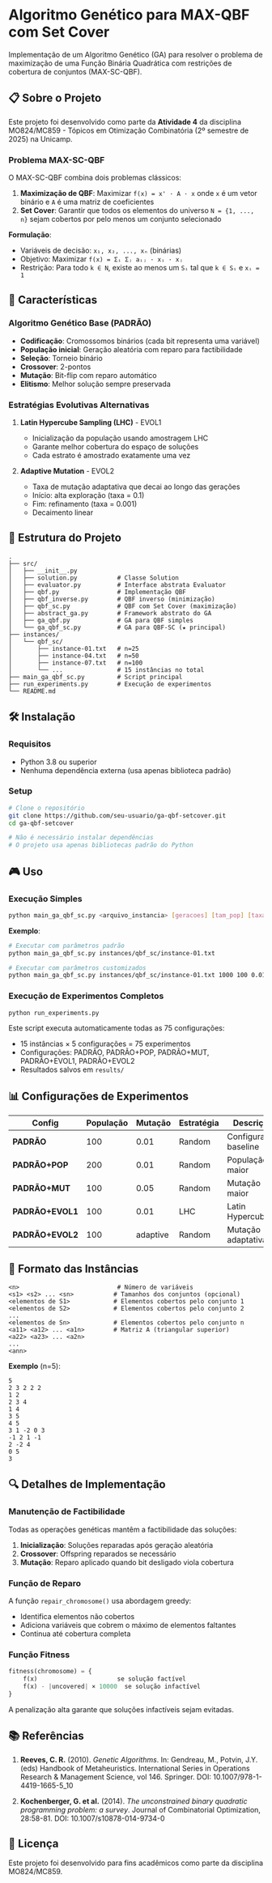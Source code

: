 # Algoritmo Genético para MAX-QBF com Set Cover

Implementação de um Algoritmo Genético (GA) para resolver o problema de maximização de uma Função Binária Quadrática com restrições de cobertura de conjuntos (MAX-SC-QBF).

## 📋 Sobre o Projeto

Este projeto foi desenvolvido como parte da **Atividade 4** da disciplina MO824/MC859 - Tópicos em Otimização Combinatória (2º semestre de 2025) na Unicamp.

### Problema MAX-SC-QBF

O MAX-SC-QBF combina dois problemas clássicos:

1. **Maximização de QBF**: Maximizar `f(x) = x' · A · x` onde `x` é um vetor binário e `A` é uma matriz de coeficientes
2. **Set Cover**: Garantir que todos os elementos do universo `N = {1, ..., n}` sejam cobertos por pelo menos um conjunto selecionado

**Formulação**:
- Variáveis de decisão: `x₁, x₂, ..., xₙ` (binárias)
- Objetivo: Maximizar `f(x) = Σᵢ Σⱼ aᵢⱼ · xᵢ · xⱼ`
- Restrição: Para todo `k ∈ N`, existe ao menos um `Sᵢ` tal que `k ∈ Sᵢ` e `xᵢ = 1`

## 🚀 Características

### Algoritmo Genético Base (PADRÃO)
- **Codificação**: Cromossomos binários (cada bit representa uma variável)
- **População inicial**: Geração aleatória com reparo para factibilidade
- **Seleção**: Torneio binário
- **Crossover**: 2-pontos
- **Mutação**: Bit-flip com reparo automático
- **Elitismo**: Melhor solução sempre preservada

### Estratégias Evolutivas Alternativas

1. **Latin Hypercube Sampling (LHC)** - EVOL1
   - Inicialização da população usando amostragem LHC
   - Garante melhor cobertura do espaço de soluções
   - Cada estrato é amostrado exatamente uma vez

2. **Adaptive Mutation** - EVOL2
   - Taxa de mutação adaptativa que decai ao longo das gerações
   - Início: alta exploração (taxa = 0.1)
   - Fim: refinamento (taxa = 0.001)
   - Decaimento linear

## 📁 Estrutura do Projeto

```
.
├── src/
│   ├── __init__.py
│   ├── solution.py           # Classe Solution
│   ├── evaluator.py          # Interface abstrata Evaluator
│   ├── qbf.py                # Implementação QBF
│   ├── qbf_inverse.py        # QBF inverso (minimização)
│   ├── qbf_sc.py             # QBF com Set Cover (maximização)
│   ├── abstract_ga.py        # Framework abstrato do GA
│   ├── ga_qbf.py             # GA para QBF simples
│   └── ga_qbf_sc.py          # GA para QBF-SC (★ principal)
├── instances/
│   └── qbf_sc/
│       ├── instance-01.txt   # n=25
│       ├── instance-04.txt   # n=50
│       ├── instance-07.txt   # n=100
│       └── ...               # 15 instâncias no total
├── main_ga_qbf_sc.py         # Script principal
├── run_experiments.py        # Execução de experimentos
└── README.md
```

## 🛠️ Instalação

### Requisitos
- Python 3.8 ou superior
- Nenhuma dependência externa (usa apenas biblioteca padrão)

### Setup

```bash
# Clone o repositório
git clone https://github.com/seu-usuario/ga-qbf-setcover.git
cd ga-qbf-setcover

# Não é necessário instalar dependências
# O projeto usa apenas bibliotecas padrão do Python
```

## 🎮 Uso

### Execução Simples

```bash
python main_ga_qbf_sc.py <arquivo_instancia> [geracoes] [tam_pop] [taxa_mutacao]
```

**Exemplo**:
```bash
# Executar com parâmetros padrão
python main_ga_qbf_sc.py instances/qbf_sc/instance-01.txt

# Executar com parâmetros customizados
python main_ga_qbf_sc.py instances/qbf_sc/instance-01.txt 1000 100 0.01
```

### Execução de Experimentos Completos

```bash
python run_experiments.py
```

Este script executa automaticamente todas as 75 configurações:
- 15 instâncias × 5 configurações = 75 experimentos
- Configurações: PADRÃO, PADRÃO+POP, PADRÃO+MUT, PADRÃO+EVOL1, PADRÃO+EVOL2
- Resultados salvos em `results/`

## 📊 Configurações de Experimentos

| Config | População | Mutação | Estratégia | Descrição |
|--------|-----------|---------|------------|-----------|
| **PADRÃO** | 100 | 0.01 | Random | Configuração baseline |
| **PADRÃO+POP** | 200 | 0.01 | Random | População maior |
| **PADRÃO+MUT** | 100 | 0.05 | Random | Mutação maior |
| **PADRÃO+EVOL1** | 100 | 0.01 | LHC | Latin Hypercube |
| **PADRÃO+EVOL2** | 100 | adaptive | Random | Mutação adaptativa |

## 📝 Formato das Instâncias

```
<n>                           # Número de variáveis
<s1> <s2> ... <sn>           # Tamanhos dos conjuntos (opcional)
<elementos de S1>            # Elementos cobertos pelo conjunto 1
<elementos de S2>            # Elementos cobertos pelo conjunto 2
...
<elementos de Sn>            # Elementos cobertos pelo conjunto n
<a11> <a12> ... <a1n>        # Matriz A (triangular superior)
<a22> <a23> ... <a2n>
...
<ann>
```

**Exemplo** (n=5):
```
5
2 3 2 2 2
1 2
2 3 4
1 4
3 5
4 5
3 1 -2 0 3
-1 2 1 -1
2 -2 4
0 5
3
```

## 🔍 Detalhes de Implementação

### Manutenção de Factibilidade

Todas as operações genéticas mantêm a factibilidade das soluções:

1. **Inicialização**: Soluções reparadas após geração aleatória
2. **Crossover**: Offspring reparados se necessário
3. **Mutação**: Reparo aplicado quando bit desligado viola cobertura

### Função de Reparo

A função `repair_chromosome()` usa abordagem greedy:
- Identifica elementos não cobertos
- Adiciona variáveis que cobrem o máximo de elementos faltantes
- Continua até cobertura completa

### Função Fitness

```python
fitness(chromosome) = {
    f(x)                      se solução factível
    f(x) - |uncovered| × 10000  se solução infactível
}
```

A penalização alta garante que soluções infactíveis sejam evitadas.


## 📚 Referências

1. **Reeves, C. R.** (2010). *Genetic Algorithms*. In: Gendreau, M., Potvin, J.Y. (eds) Handbook of Metaheuristics. International Series in Operations Research & Management Science, vol 146. Springer. DOI: 10.1007/978-1-4419-1665-5_10

2. **Kochenberger, G. et al.** (2014). *The unconstrained binary quadratic programming problem: a survey*. Journal of Combinatorial Optimization, 28:58-81. DOI: 10.1007/s10878-014-9734-0

## 📄 Licença

Este projeto foi desenvolvido para fins acadêmicos como parte da disciplina MO824/MC859.

